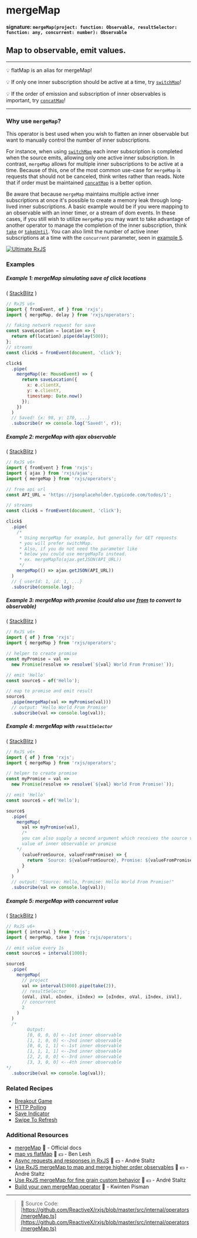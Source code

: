 # mergeMap

#### signature: `mergeMap(project: function: Observable, resultSelector: function: any, concurrent: number): Observable`

## Map to observable, emit values.

---

💡 flatMap is an alias for mergeMap!

💡 If only one inner subscription should be active at a time, try
[`switchMap`](switchmap.md)!

💡 If the order of emission and subscription of inner observables is
important, try [`concatMap`](concatmap.md)!

---

### Why use `mergeMap`?

This operator is best used when you wish to flatten an inner observable but want
to manually control the number of inner subscriptions.

For instance, when using [`switchMap`](switchmap.md) each inner subscription is
completed when the source emits, allowing only one active inner subscription. In
contrast, `mergeMap` allows for multiple inner subscriptions to be active at a
time. Because of this, one of the most common use-case for `mergeMap` is
requests that should not be canceled, think writes rather than reads. Note that
if order must be maintained [`concatMap`](concatmap.md) is a better option.

Be aware that because `mergeMap` maintains multiple active inner subscriptions
at once it's possible to create a memory leak through long-lived inner
subscriptions. A basic example would be if you were mapping to an observable
with an inner timer, or a stream of dom events. In these cases, if you still
wish to utilize `mergeMap` you may want to take advantage of another operator to
manage the completion of the inner subscription, think
[`take`](../filtering/take.md) or [`takeUntil`](../filtering/takeuntil.md). You
can also limit the number of active inner subscriptions at a time with the
`concurrent` parameter, seen in
[example 5](#example-5-mergemap-with-concurrent-value).

[![Ultimate RxJS](https://drive.google.com/uc?export=view&id=1htrban3k3Z8CxiKwEV6bdmxW5Wu8xdWX "Ultimate RxJS")](https://ultimatecourses.com/courses/rxjs?ref=4)

### Examples

##### Example 1: mergeMap simulating save of click locations

(
[StackBlitz](https://stackblitz.com/edit/rxjs-xfwdnl?file=index.ts&devtoolsheight=60)
)

```js
// RxJS v6+
import { fromEvent, of } from 'rxjs';
import { mergeMap, delay } from 'rxjs/operators';

// faking network request for save
const saveLocation = location => {
  return of(location).pipe(delay(500));
};
// streams
const click$ = fromEvent(document, 'click');

click$
  .pipe(
    mergeMap((e: MouseEvent) => {
      return saveLocation({
        x: e.clientX,
        y: e.clientY,
        timestamp: Date.now()
      });
    })
  )
  // Saved! {x: 98, y: 170, ...}
  .subscribe(r => console.log('Saved!', r));
```

##### Example 2: mergeMap with ajax observable

(
[StackBlitz](https://stackblitz.com/edit/rxjs-wixf2a?file=index.ts&devtoolsheight=60)
)

```js
// RxJS v6+
import { fromEvent } from 'rxjs';
import { ajax } from 'rxjs/ajax';
import { mergeMap } from 'rxjs/operators';

// free api url
const API_URL = 'https://jsonplaceholder.typicode.com/todos/1';

// streams
const click$ = fromEvent(document, 'click');

click$
  .pipe(
    /*
     * Using mergeMap for example, but generally for GET requests
     * you will prefer switchMap.
     * Also, if you do not need the parameter like
     * below you could use mergeMapTo instead.
     * ex. mergeMapTo(ajax.getJSON(API_URL))
     */
    mergeMap(() => ajax.getJSON(API_URL))
  )
  // { userId: 1, id: 1, ...}
  .subscribe(console.log);
```

##### Example 3: mergeMap with promise (could also use [from](../creation/from.md) to convert to observable)

(
[StackBlitz](https://stackblitz.com/edit/typescript-pnnsrq?file=index.ts&devtoolsheight=100)
)

```js
// RxJS v6+
import { of } from 'rxjs';
import { mergeMap } from 'rxjs/operators';

// helper to create promise
const myPromise = val =>
  new Promise(resolve => resolve(`${val} World From Promise!`));

// emit 'Hello'
const source$ = of('Hello');

// map to promise and emit result
source$
  .pipe(mergeMap(val => myPromise(val)))
  // output: 'Hello World From Promise'
  .subscribe(val => console.log(val));
```

##### Example 4: mergeMap with `resultSelector`

(
[StackBlitz](https://stackblitz.com/edit/typescript-9p6ws7?file=index.ts&devtoolsheight=100)
)

```js
// RxJS v6+
import { of } from 'rxjs';
import { mergeMap } from 'rxjs/operators';

// helper to create promise
const myPromise = val =>
  new Promise(resolve => resolve(`${val} World From Promise!`));

// emit 'Hello'
const source$ = of('Hello');

source$
  .pipe(
    mergeMap(
      val => myPromise(val),
      /*
      you can also supply a second argument which receives the source value and emitted
      value of inner observable or promise
    */
      (valueFromSource, valueFromPromise) => {
        return `Source: ${valueFromSource}, Promise: ${valueFromPromise}`;
      }
    )
  )
  // output: "Source: Hello, Promise: Hello World From Promise!"
  .subscribe(val => console.log(val));
```

##### Example 5: mergeMap with concurrent value

(
[StackBlitz](https://stackblitz.com/edit/typescript-r3gcr4?file=index.ts&devtoolsheight=100)
)

```js
// RxJS v6+
import { interval } from 'rxjs';
import { mergeMap, take } from 'rxjs/operators';

// emit value every 1s
const source$ = interval(1000);

source$
  .pipe(
    mergeMap(
      // project
      val => interval(5000).pipe(take(2)),
      // resultSelector
      (oVal, iVal, oIndex, iIndex) => [oIndex, oVal, iIndex, iVal],
      // concurrent
      2
    )
  )
  /*
		Output:
		[0, 0, 0, 0] <--1st inner observable
		[1, 1, 0, 0] <--2nd inner observable
		[0, 0, 1, 1] <--1st inner observable
		[1, 1, 1, 1] <--2nd inner observable
		[2, 2, 0, 0] <--3rd inner observable
		[3, 3, 0, 0] <--4th inner observable
*/
  .subscribe(val => console.log(val));
```

### Related Recipes

- [Breakout Game](../../recipes/breakout-game.md)
- [HTTP Polling](../../recipes/http-polling.md)
- [Save Indicator](../../recipes/save-indicator.md)
- [Swipe To Refresh](/recipes/swipe-to-refresh.md)

### Additional Resources

- [mergeMap](https://rxjs.dev/api/operators/mergeMap) 📰 - Official
  docs
- [map vs flatMap](https://egghead.io/lessons/rxjs-rxjs-map-vs-flatmap)
  🎥 💵 - Ben Lesh
- [Async requests and responses in RxJS](https://egghead.io/lessons/rxjs-04-reactive-programming-async-requests-and-responses-in-rxjs)
  🎥 💵 - André Staltz
- [Use RxJS mergeMap to map and merge higher order observables](https://egghead.io/lessons/rxjs-use-rxjs-mergemap-to-map-and-merge-high-order-observables?course=use-higher-order-observables-in-rxjs-effectively)
  🎥 💵 - André Staltz
- [Use RxJS mergeMap for fine grain custom behavior](https://egghead.io/lessons/rxjs-use-rxjs-mergemap-for-fine-grain-custom-behavior?course=use-higher-order-observables-in-rxjs-effectively)
  🎥 💵 - André Staltz
- [Build your own mergeMap operator](https://blog.strongbrew.io/build-the-operators-from-rxjs-from-scratch/?lectureId=mergeMap#app)
  🎥 - Kwinten Pisman

---

> 📁 Source Code:
> [https://github.com/ReactiveX/rxjs/blob/master/src/internal/operators/mergeMap.ts](https://github.com/ReactiveX/rxjs/blob/master/src/internal/operators/mergeMap.ts)
